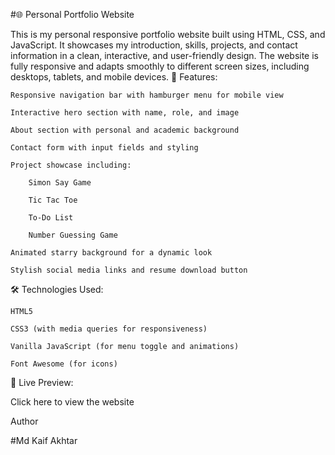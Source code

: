 #🌐 Personal Portfolio Website

This is my personal responsive portfolio website built using HTML, CSS, and JavaScript. It showcases my introduction, skills, projects, and contact information in a clean, interactive, and user-friendly design. The website is fully responsive and adapts smoothly to different screen sizes, including desktops, tablets, and mobile devices.
🔧 Features:

    Responsive navigation bar with hamburger menu for mobile view

    Interactive hero section with name, role, and image

    About section with personal and academic background

    Contact form with input fields and styling

    Project showcase including:

        Simon Say Game

        Tic Tac Toe

        To-Do List

        Number Guessing Game

    Animated starry background for a dynamic look

    Stylish social media links and resume download button

🛠️ Technologies Used:

    HTML5

    CSS3 (with media queries for responsiveness)

    Vanilla JavaScript (for menu toggle and animations)

    Font Awesome (for icons)

📌 Live Preview:

Click here to view the website

Author

#Md Kaif Akhtar

